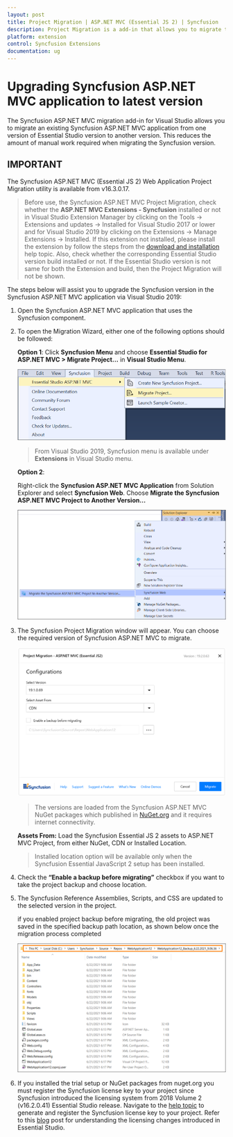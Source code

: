```yaml
---
layout: post
title: Project Migration | ASP.NET MVC (Essential JS 2) | Syncfusion
description: Project Migration is a add-in that allows you to migrate the existing Syncfusion ASP.NET MVC Application from one Essential Studio version to another version
platform: extension
control: Syncfusion Extensions
documentation: ug
---
```


# Upgrading Syncfusion ASP.NET MVC application to latest version

The Syncfusion ASP.NET MVC migration add-in for Visual Studio allows you to migrate an existing Syncfusion ASP.NET MVC application from one version of Essential Studio version to another version. This reduces the amount of manual work required when migrating the Syncfusion version.

## IMPORTANT

The Syncfusion ASP.NET MVC (Essential JS 2) Web Application Project Migration utility is available from v16.3.0.17.

> Before use, the Syncfusion ASP.NET MVC Project Migration, check whether the **ASP.NET MVC Extensions - Syncfusion** installed or not in Visual Studio Extension Manager by clicking on the Tools -> Extensions and updates -> Installed for Visual Studio 2017 or lower and for Visual Studio 2019 by clicking on the Extensions -> Manage Extensions -> Installed. If this extension not installed, please install the extension by follow the steps from the [download and installation](https://ej2.syncfusion.com/aspnetmvc/documentation/visual-studio-integration/download-and-installation) help topic. Also, check whether the corresponding Essential Studio version build installed or not. If the Essential Studio version is not same for both the Extension and build, then the Project Migration will not be shown.

The steps below will assist you to upgrade the Syncfusion version in the Syncfusion ASP.NET MVC application via Visual Studio 2019:

1. Open the Syncfusion ASP.NET MVC application that uses the Syncfusion component.

2. To open the Migration Wizard, either one of the following options should be followed:

    **Option 1**: Click **Syncfusion Menu** and choose **Essential Studio for ASP.NET MVC > Migrate Project…** in **Visual Studio Menu**.

    ![migrate project](images/migrate-project.png)

    > From Visual Studio 2019, Syncfusion menu is available under **Extensions** in Visual Studio menu.

    **Option 2**:

    Right-click the **Syncfusion ASP.NET MVC Application** from Solution Explorer and select **Syncfusion Web**. Choose **Migrate the Syncfusion ASP.NET MVC Project to Another Version…**

    ![migrate the essential js2](images/migrate-essentialJs2.png)

3. The Syncfusion Project Migration window will appear. You can choose the required version of Syncfusion ASP.NET MVC to migrate.

    ![project migration](images/project-migration.png)

    > The versions are loaded from the Syncfusion ASP.NET MVC NuGet packages which published in [NuGet.org](https://www.nuget.org/packages?q=Tags%3A%22aspnetmvc%22syncfusion) and it requires internet connectivity.

    **Assets From:** Load the Syncfusion Essential JS 2 assets to ASP.NET MVC Project, from either NuGet, CDN or Installed Location.

    > Installed location option will be available only when the Syncfusion Essential JavaScript 2 setup has been installed.

4. Check the **“Enable a backup before migrating”** checkbox if you want to take the project backup and choose location.

5. The Syncfusion Reference Assemblies, Scripts, and CSS are updated to the selected version in the project.

    if you enabled project backup before migrating, the old project was saved in the specified backup path location, as shown below once the migration process completed

    ![BackupLocation](images/BackupLocation.png)

6. If you installed the trial setup or NuGet packages from nuget.org you must register the Syncfusion license key to your project since Syncfusion introduced the licensing system from 2018 Volume 2 (v16.2.0.41) Essential Studio release. Navigate to the [help topic](https://help.syncfusion.com/common/essential-studio/licensing/overview#how-to-generate-syncfusion-license-key) to generate and register the Syncfusion license key to your project. Refer to this [blog](https://www.syncfusion.com/blogs/post/whats-new-in-2018-volume-2.aspx) post for understanding the licensing changes introduced in Essential Studio.